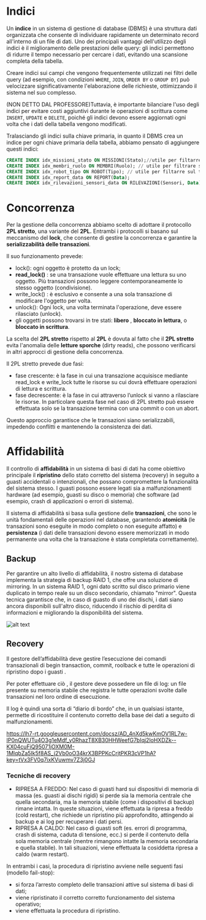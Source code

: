 # Indici

Un **indice** in un sistema di gestione di database (DBMS) è una struttura dati organizzata che consente di individuare rapidamente un determinato record all'interno di un file di dati. Uno dei principali vantaggi dell'utilizzo degli indici è il miglioramento delle prestazioni delle query: gli indici permettono di ridurre il tempo necessario per cercare i dati, evitando una scansione completa della tabella.

Creare indici sui campi che vengono frequentemente utilizzati nei filtri delle query (ad esempio, con condizioni `WHERE`, `JOIN`, `ORDER BY` o `GROUP BY`) può velocizzare significativamente l'elaborazione delle richieste, ottimizzando il sistema nel suo complesso. 

(NON DETTO DAL PROFESSORE)Tuttavia, è importante bilanciare l'uso degli indici per evitare costi aggiuntivi durante le operazioni di scrittura come `INSERT`, `UPDATE` e `DELETE`, poiché gli indici devono essere aggiornati ogni volta che i dati della tabella vengono modificati.

Tralasciando gli indici sulla chiave primaria, in quanto il DBMS crea un indice per ogni chiave primaria della tabella, abbiamo pensato di aggiungere questi indici:

```sql
CREATE INDEX idx_missioni_stato ON MISSIONI(Stato);//utile per filtarre missioni sullo stato
CREATE INDEX idx_membri_ruolo ON MEMBRI(Ruolo); // utile per filtrare sul ruolo dei membri
CREATE INDEX idx_robot_tipo ON ROBOT(Tipo); // utile per filtarre sul tipo di robot
CREATE INDEX idx_report_data ON REPORT(Data);
CREATE INDEX idx_rilevazioni_sensori_data ON RILEVAZIONI(Sensori, Data);
```

# Concorrenza

Per la gestione della concorrenza abbiamo scelto di adottare il protocollo **2PL stretto**, una variante del **2PL.** Entrambi i protocolli si basano sul meccanismo del **lock**, che consente di gestire la concorrenza e garantire la **serializzabilità delle transazioni**.

Il suo funzionamento prevede:

- lock(): ogni oggetto è protetto da un lock;
- **read_lock()** : se una transazione vuole effettuare una lettura su uno oggetto. Più transazioni possono leggere contemporaneamente lo stesso oggetto (condivisione).
- write_lock() : è esclusivo e consente a una sola transazione di modificare l'oggetto per volta.
- unlock(): Ogni lock, una volta terminata l'operazione, deve essere rilasciato (unlock).
- gli oggetti possono trovarsi in tre stati: **libero** , **bloccato in lettura**, o **bloccato in scrittura**.

La scelta del **2PL stretto** rispetto al **2PL** è dovuta al fatto che il **2PL stretto** evita l'anomalia delle **letture sporche** (dirty reads), che possono verificarsi in altri approcci di gestione della concorrenza.

Il 2PL stretto prevede due fasi:

- fase crescente: è la fase in cui una transazione acquisisce mediante read_lock e write_lock tutte le risorse su cui dovrà effettuare operazioni di lettura e scrittura.
- fase decrescente: è la fase in cui attraverso l’unlock si vanno a rilasciare le risorse. In particolare questa fase nel caso di 2PL stretto può essere effettuata solo se la transazione termina con una commit o con un abort.

Questo approccio garantisce che le transazioni siano serializzabili, impedendo conflitti e mantenendo la consistenza dei dati.

# Affidabilità

Il controllo di **affidabilità** in un sistema di basi di dati ha come obiettivo principale il **ripristino** dello stato corretto del sistema (recovery) in seguito a guasti accidentali o intenzionali, che possano compromettere la funzionalità del sistema stesso. I guasti possono essere legati sia a malfunzionamenti hardware (ad esempio, guasti su disco o memoria) che software (ad esempio, crash di applicazioni o errori di sistema).

Il sistema di affidabilità si basa sulla gestione delle **transazioni**, che sono le unità fondamentali delle operazioni nel database, garantendo **atomicità** (le transazioni sono eseguite in modo completo o non eseguite affatto) e **persistenza** (i dati delle transazioni devono essere memorizzati in modo permanente una volta che la transazione è stata completata correttamente).

## Backup

Per garantire un alto livello di affidabilità, il nostro sistema di database implementa la strategia di backup RAID 1, che offre una soluzione di mirroring. In un sistema RAID 1, ogni dato scritto sul disco primario viene duplicato in tempo reale su un disco secondario, chiamato "mirror". Questa tecnica garantisce che, in caso di guasto di uno dei dischi, i dati siano ancora disponibili sull'altro disco, riducendo il rischio di perdita di informazioni e migliorando la disponibilità del sistema.

![alt text](https://lh7-rt.googleusercontent.com/docsz/AD_4nXfQsnRyRqi-MqLuu07-KykmAtIMToMJTv4sR9Rt6yvvyYQpT_xHkRYXp51ukt57LvrvpfDb55AJUi_iNBOYnvjjPZxDDDXNKtgN-cXCkwVDDBT43D8tAmsKCTTcfmXKuKL10BeIlw?key=zpWpA_SGFML2QaTpf4B4-Q)

## Recovery

Il gestore dell’affidabilità deve gestire l’esecuzione dei comandi transazionali di begin transaction, commit, roolback  e tutte le operazioni di ripristino dopo i guasti .

Per poter effettuare ciò , il gestore deve possedere un file di log: un file presente su memoria stabile che registra le tutte operazioni svolte dalle transazioni nel loro ordine di esecuzione.

Il log è quindi una sorta di “diario di bordo” che, in un qualsiasi istante, permette di ricostituire il contenuto corretto della base dei dati a seguito di malfunzionamenti.

https://lh7-rt.googleusercontent.com/docsz/AD_4nXd5kwKmOV1RL7w-IP0nQWUTu4O3g1eMdf_y0RhazT8XB30HHWeefG7bIqj2loHXDZk--KX04cuFiQ95071jOXM0M-1MlqbZa5Ik5f8AS_j2Vb0oO34krX3BPPKcCrjtPKR3cVP1hA?key=tVx3FV0q7ixKVuwmv7Z3j0GJ

### Tecniche di recovery

- RIPRESA A FREDDO:  Nel caso di guasti hard sui dispositivi di memoria di massa (es. guasti ai dischi rigidi) si perde sia la memoria centrale che quella secondaria, ma la memoria stabile (come i dispositivi di backup) rimane intatta. In queste situazioni, viene effettuata la ripresa a freddo (cold restart), che richiede un ripristino più approfondito, attingendo ai backup e ai log per recuperare i dati persi.
- RIPRESA A CALDO: Nel caso di guasti soft (es. errori di programma, crash di sistema, caduta di tensione, ecc.) si perde il contenuto della sola memoria centrale (mentre rimangono intatte la memoria secondaria e quella stabile). In tali situazioni, viene effettuata la cosiddetta ripresa a caldo (warm restart).

In entrambi i casi, la procedura di ripristino avviene nelle seguenti fasi (modello fail-stop):

- si forza l’arresto completo delle transazioni attive sul sistema di basi di dati;
- viene ripristinato il corretto corretto funzionamento del sistema operativo;
- viene effettuata la procedura di ripristino.
